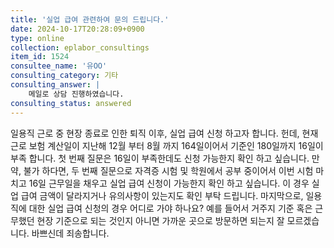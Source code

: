 ```yaml
---
title: '실업 급여 관련하여 문의 드립니다.'
date: 2024-10-17T20:28:09+0900
type: online
collection: eplabor_consultings
item_id: 1524
consultee_name: '유OO'
consulting_category: 기타
consulting_answer: |
    메일로 상담 진행하였습니다.
consulting_status: answered
---
```


일용직 근로 중 현장 종료로 인한 퇴직 이후, 실업 급여 신청 하고자 합니다.
헌데, 현재 근로 보험 계산일이 지난해 12월 부터 8월 까지 164일이어서 기준인 180일까지 16일이 부족 합니다.
첫 번째 질문은 16일이 부족한데도 신청 가능한지 확인 하고 싶습니다.
만약, 불가 하다면, 
두 번째 질문으로 자격증 시험 및 학원에서 공부 중이어서 이번 시험 마치고 16일 근무일을 채우고 실업 급여 신청이 가능한지 확인 하고 싶습니다.
이 경우 실업 급여 금액이 달라지거나 유의사항이 있는지도 확인 부탁 드립니다.
마지막으로, 일용직에 대한 실업 급여 신청의 경우 어디로 가야 하나요?
예를 들어서 거주지 기준 혹은 근무했던 현장 기준으로 되는 것인지 아니면 가까운 곳으로 방문하면 되는지 잘 모르겠습니다.
바쁘신데 죄송합니다.

